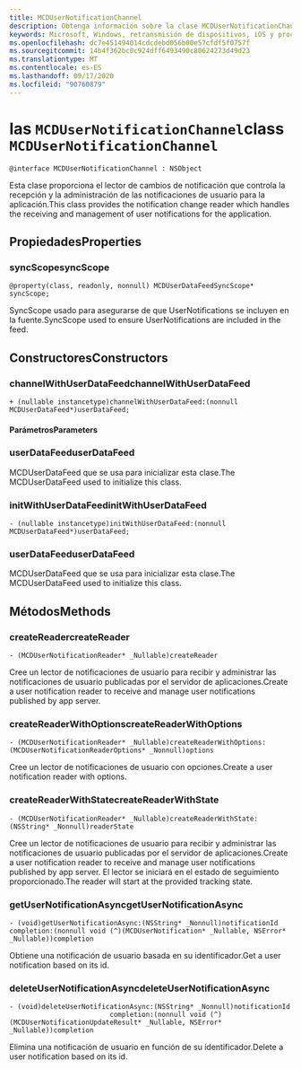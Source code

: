 ```yaml
---
title: MCDUserNotificationChannel
description: Obtenga información sobre la clase MCDUserNotificationChannel. Esta clase administra el ciclo de vida de las notificaciones de usuario.
keywords: Microsoft, Windows, retransmisión de dispositivos, iOS y procedimientos de iPhone
ms.openlocfilehash: dc7e451494014cdcdebd056b00e57cfdf5f0757f
ms.sourcegitcommit: 14b4f362bc0c924dff6493490c80624273d49d23
ms.translationtype: MT
ms.contentlocale: es-ES
ms.lasthandoff: 09/17/2020
ms.locfileid: "90760879"
---
```

# <a name="class-mcdusernotificationchannel"></a><span data-ttu-id="d85a4-105">las `MCDUserNotificationChannel`</span><span class="sxs-lookup"><span data-stu-id="d85a4-105">class `MCDUserNotificationChannel`</span></span>

```
@interface MCDUserNotificationChannel : NSObject
```

<span data-ttu-id="d85a4-106">Esta clase proporciona el lector de cambios de notificación que controla la recepción y la administración de las notificaciones de usuario para la aplicación.</span><span class="sxs-lookup"><span data-stu-id="d85a4-106">This class provides the notification change reader which handles the receiving and management of user notifications for the application.</span></span> 

## <a name="properties"></a><span data-ttu-id="d85a4-107">Propiedades</span><span class="sxs-lookup"><span data-stu-id="d85a4-107">Properties</span></span>

### <a name="syncscope"></a><span data-ttu-id="d85a4-108">syncScope</span><span class="sxs-lookup"><span data-stu-id="d85a4-108">syncScope</span></span>
`@property(class, readonly, nonnull) MCDUserDataFeedSyncScope* syncScope;`

<span data-ttu-id="d85a4-109">SyncScope usado para asegurarse de que UserNotifications se incluyen en la fuente.</span><span class="sxs-lookup"><span data-stu-id="d85a4-109">SyncScope used to ensure UserNotifications are included in the feed.</span></span>

## <a name="constructors"></a><span data-ttu-id="d85a4-110">Constructores</span><span class="sxs-lookup"><span data-stu-id="d85a4-110">Constructors</span></span>

### <a name="channelwithuserdatafeed"></a><span data-ttu-id="d85a4-111">channelWithUserDataFeed</span><span class="sxs-lookup"><span data-stu-id="d85a4-111">channelWithUserDataFeed</span></span>
`+ (nullable instancetype)channelWithUserDataFeed:(nonnull MCDUserDataFeed*)userDataFeed;`

#### <a name="parameters"></a><span data-ttu-id="d85a4-112">Parámetros</span><span class="sxs-lookup"><span data-stu-id="d85a4-112">Parameters</span></span>

### <a name="userdatafeed"></a><span data-ttu-id="d85a4-113">userDataFeed</span><span class="sxs-lookup"><span data-stu-id="d85a4-113">userDataFeed</span></span>
<span data-ttu-id="d85a4-114">MCDUserDataFeed que se usa para inicializar esta clase.</span><span class="sxs-lookup"><span data-stu-id="d85a4-114">The MCDUserDataFeed used to initialize this class.</span></span>

### <a name="initwithuserdatafeed"></a><span data-ttu-id="d85a4-115">initWithUserDataFeed</span><span class="sxs-lookup"><span data-stu-id="d85a4-115">initWithUserDataFeed</span></span>
`- (nullable instancetype)initWithUserDataFeed:(nonnull MCDUserDataFeed*)userDataFeed;`

### <a name="userdatafeed"></a><span data-ttu-id="d85a4-116">userDataFeed</span><span class="sxs-lookup"><span data-stu-id="d85a4-116">userDataFeed</span></span>
<span data-ttu-id="d85a4-117">MCDUserDataFeed que se usa para inicializar esta clase.</span><span class="sxs-lookup"><span data-stu-id="d85a4-117">The MCDUserDataFeed used to initialize this class.</span></span>

## <a name="methods"></a><span data-ttu-id="d85a4-118">Métodos</span><span class="sxs-lookup"><span data-stu-id="d85a4-118">Methods</span></span>

### <a name="createreader"></a><span data-ttu-id="d85a4-119">createReader</span><span class="sxs-lookup"><span data-stu-id="d85a4-119">createReader</span></span>
`- (MCDUserNotificationReader* _Nullable)createReader`

<span data-ttu-id="d85a4-120">Cree un lector de notificaciones de usuario para recibir y administrar las notificaciones de usuario publicadas por el servidor de aplicaciones.</span><span class="sxs-lookup"><span data-stu-id="d85a4-120">Create a user notification reader to receive and manage user notifications published by app server.</span></span>

### <a name="createreaderwithoptions"></a><span data-ttu-id="d85a4-121">createReaderWithOptions</span><span class="sxs-lookup"><span data-stu-id="d85a4-121">createReaderWithOptions</span></span>
`- (MCDUserNotificationReader* _Nullable)createReaderWithOptions:(MCDUserNotificationReaderOptions* _Nonnull)options`

<span data-ttu-id="d85a4-122">Cree un lector de notificaciones de usuario con opciones.</span><span class="sxs-lookup"><span data-stu-id="d85a4-122">Create a user notification reader with options.</span></span>

### <a name="createreaderwithstate"></a><span data-ttu-id="d85a4-123">createReaderWithState</span><span class="sxs-lookup"><span data-stu-id="d85a4-123">createReaderWithState</span></span>
`- (MCDUserNotificationReader* _Nullable)createReaderWithState:(NSString* _Nonnull)readerState`

<span data-ttu-id="d85a4-124">Cree un lector de notificaciones de usuario para recibir y administrar las notificaciones de usuario publicadas por el servidor de aplicaciones.</span><span class="sxs-lookup"><span data-stu-id="d85a4-124">Create a user notification reader to receive and manage user notifications published by app server.</span></span> <span data-ttu-id="d85a4-125">El lector se iniciará en el estado de seguimiento proporcionado.</span><span class="sxs-lookup"><span data-stu-id="d85a4-125">The reader will start at the provided tracking state.</span></span>  

### <a name="getusernotificationasync"></a><span data-ttu-id="d85a4-126">getUserNotificationAsync</span><span class="sxs-lookup"><span data-stu-id="d85a4-126">getUserNotificationAsync</span></span>
`- (void)getUserNotificationAsync:(NSString* _Nonnull)notificationId
                      completion:(nonnull void (^)(MCDUserNotification* _Nullable, NSError* _Nullable))completion`

<span data-ttu-id="d85a4-127">Obtiene una notificación de usuario basada en su identificador.</span><span class="sxs-lookup"><span data-stu-id="d85a4-127">Get a user notification based on its id.</span></span>

### <a name="deleteusernotificationasync"></a><span data-ttu-id="d85a4-128">deleteUserNotificationAsync</span><span class="sxs-lookup"><span data-stu-id="d85a4-128">deleteUserNotificationAsync</span></span>
```
- (void)deleteUserNotificationAsync:(NSString* _Nonnull)notificationId
                         completion:(nonnull void (^)(MCDUserNotificationUpdateResult* _Nullable, NSError* _Nullable))completion
```

<span data-ttu-id="d85a4-129">Elimina una notificación de usuario en función de su identificador.</span><span class="sxs-lookup"><span data-stu-id="d85a4-129">Delete a user notification based on its id.</span></span> 